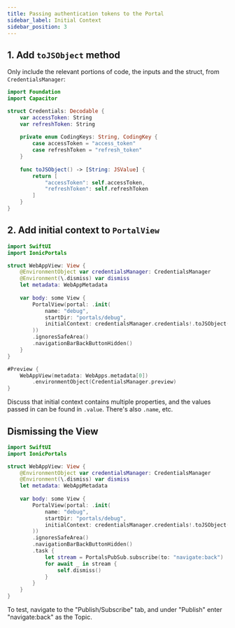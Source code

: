 ```yaml
---
title: Passing authentication tokens to the Portal
sidebar_label: Initial Context
sidebar_position: 3
---
```


## 1. Add `toJSObject` method

Only include the relevant portions of code, the inputs and the struct, from `CredentialsManager`:

```swift CredentialsManager.swift focus=2,13:18
import Foundation
import Capacitor

struct Credentials: Decodable {
    var accessToken: String
    var refreshToken: String
    
    private enum CodingKeys: String, CodingKey {
        case accessToken = "access_token"
        case refreshToken = "refresh_token"
    }
    
    func toJSObject() -> [String: JSValue] {
        return [
            "accessToken": self.accessToken,
            "refreshToken": self.refreshToken
        ]
    }
}
```

## 2. Add initial context to `PortalView`

```swift WebAppView.swift focus=10:14
import SwiftUI
import IonicPortals

struct WebAppView: View {
    @EnvironmentObject var credentialsManager: CredentialsManager
    @Environment(\.dismiss) var dismiss
    let metadata: WebAppMetadata
    
    var body: some View {
        PortalView(portal: .init(
            name: "debug",
            startDir: "portals/debug",
            initialContext: credentialsManager.credentials!.toJSObject()
        ))
        .ignoresSafeArea()
        .navigationBarBackButtonHidden()
    }
}

#Preview {
    WebAppView(metadata: WebApps.metadata[0])
        .environmentObject(CredentialsManager.preview)
}
```

Discuss that initial context contains multiple properties, and the values passed in can be found in `.value`. There's also `.name`, etc.

## Dismissing the View

```swift WebAppView.swift focus=17:22
import SwiftUI
import IonicPortals

struct WebAppView: View {
    @EnvironmentObject var credentialsManager: CredentialsManager
    @Environment(\.dismiss) var dismiss
    let metadata: WebAppMetadata
    
    var body: some View {
        PortalView(portal: .init(
            name: "debug",
            startDir: "portals/debug",
            initialContext: credentialsManager.credentials!.toJSObject()
        ))
        .ignoresSafeArea()
        .navigationBarBackButtonHidden()
        .task {
            let stream = PortalsPubSub.subscribe(to: "navigate:back")
            for await _ in stream {
                self.dismiss()
            }
        }
    }
}
```

To test, navigate to the "Publish/Subscribe" tab, and under "Publish" enter "navigate:back" as the Topic.